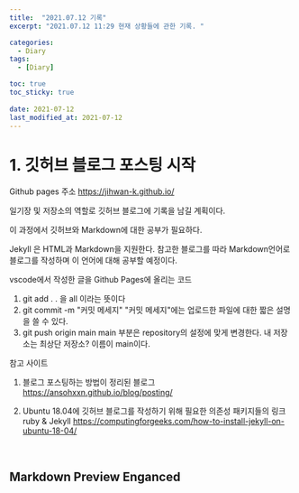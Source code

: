 ```yaml
---
title:  "2021.07.12 기록"
excerpt: "2021.07.12 11:29 현재 상황들에 관한 기록. "

categories:
  - Diary
tags:
  - [Diary]

toc: true
toc_sticky: true
 
date: 2021-07-12
last_modified_at: 2021-07-12
---
```


# 1. 깃허브 블로그 포스팅 시작

Github pages 주소
https://jihwan-k.github.io/

일기장 및 저장소의 역할로 깃허브 블로그에 기록을 남길 계획이다. 

이 과정에서 깃허브와 Markdown에 대한 공부가 필요하다.

Jekyll 은 HTML과 Markdown을 지원한다. 
참고한 블로그를 따라 Markdown언어로 블로그를 작성하며 이 언어에 대해 공부할 예정이다.

vscode에서 작성한 글을 Github Pages에 올리는 코드
1. git add .
. 을 all 이라는 뜻이다
2. git commit -m "커밋 메세지"
"커밋 메세지"에는 업로드한 파일에 대한 짧은 설명을 쓸 수 있다.
3. git push origin main
main 부분은 repository의 설정에 맞게 변경한다.
내 저장소는 최상단 저장소? 이름이 main이다.

참고 사이트

1. 블로그 포스팅하는 방법이 정리된 블로그
https://ansohxxn.github.io/blog/posting/

2. Ubuntu 18.04에 깃허브 블로그를 작성하기 위해 필요한 의존성 패키지들의 링크
ruby & Jekyll 
https://computingforgeeks.com/how-to-install-jekyll-on-ubuntu-18-04/


<br>

## Markdown Preview Enganced


